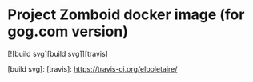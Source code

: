 Project Zomboid docker image (for gog.com version)
==================================================

[![build svg][build svg]][travis]

[build svg]:
[travis]: https://travis-ci.org/elboletaire/